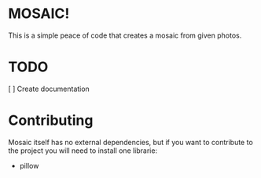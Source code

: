 MOSAIC!
===================================

This is a simple peace of code that creates a mosaic from given photos.

TODO
====

[ ] Create documentation


Contributing
============

Mosaic itself has no external dependencies, but if you want to contribute to the project you will need
to install one librarie:

 * pillow
